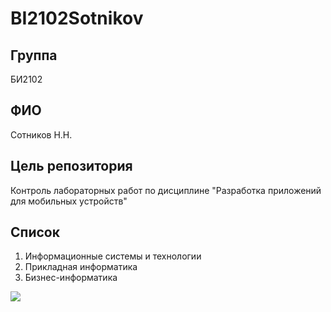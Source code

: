 # BI2102Sotnikov
## Группа
БИ2102

## ФИО
Сотников Н.Н.

## Цель репозитория

Контроль лабораторных работ по дисциплине "Разработка приложений для мобильных устройств"
 
## Список
<ol>
  <li>Информационные системы и технологии</li>
  <li>Прикладная информатика</li>
  <li>Бизнес-информатика</li>
</ol>

<image src="/111.png">
